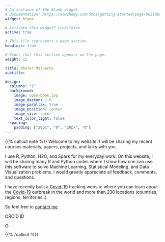 ```yaml
---
# An instance of the Blank widget.
# Documentation: https://wowchemy.com/docs/getting-started/page-builder/
widget: blank

# Activate this widget? true/false
active: true

# This file represents a page section.
headless: true

# Order that this section appears on the page.
weight: 15

title: Dhafer Malouche
subtitle:

design:
  columns: "1"
  background:
    image: open-book.jpg
    image_darken: 1.0
    image_parallax: true
    image_position: center
    image_size: cover
    text_color_light: false
  spacing:
    padding: ["20px", "0", "20px", "0"]
---
```




{{% callout note %}}
Welcome to my website. I will be sharing my recent courses materials, papers, projects, and talks with you. 

I use R, Python, H2O, and Spark for my everyday work. On this website, I will be sharing many R and Python codes where I show how one can use this software to solve Machine Learning, Statistical Modeling, and Data Visualization problems. I would greatly appreciate all feedback, comments, and questions.

I have recently built a [Covid-19](https://www.covidradar24.org/web/dhafer.malouche/home) tracking website where you can learn about the [Covid-19](https://www.covidradar24.org/web/dhafer.malouche/home) outbreak in the world and more than 230 locations (countries, regions, territories..).



So feel free to [contact me](mailto:dhafer.malouche@aucegypt.edu)

ORCID ID 

<div itemscope itemtype="https://schema.org/Person"><a itemprop="sameAs" content="https://orcid.org/0000-0002-0494-7141" href="https://orcid.org/0000-0002-0494-7141" target="orcid.widget" rel="me noopener noreferrer" style="vertical-align:top;"><img src="https://orcid.org/sites/default/files/images/orcid_16x16.png" style="width:1em;margin-right:.5em;" alt="ORCID iD icon"></a></div>


{{% /callout %}}







